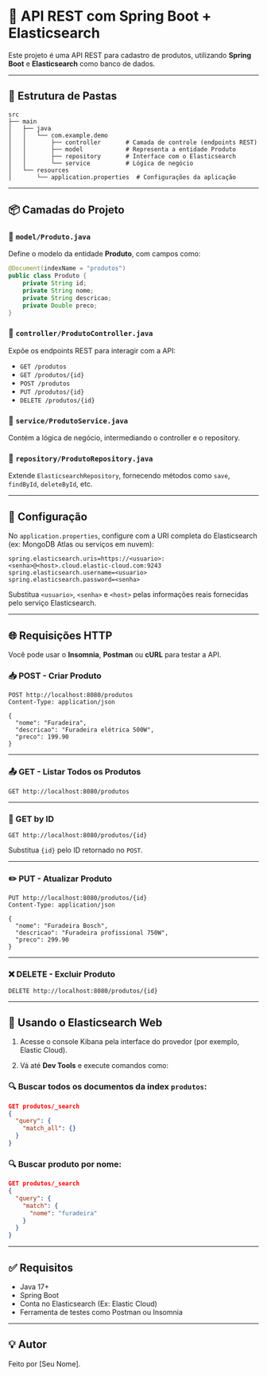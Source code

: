 # 📘 API REST com Spring Boot + Elasticsearch

Este projeto é uma API REST para cadastro de produtos, utilizando **Spring Boot** e **Elasticsearch** como banco de dados.

---

## 📁 Estrutura de Pastas

```
src
├── main
│   ├── java
│   │   └── com.example.demo
│   │       ├── controller       # Camada de controle (endpoints REST)
│   │       ├── model            # Representa a entidade Produto
│   │       ├── repository       # Interface com o Elasticsearch
│   │       └── service          # Lógica de negócio
│   └── resources
│       └── application.properties  # Configurações da aplicação
```

---

## 📦 Camadas do Projeto

### 🔹 `model/Produto.java`
Define o modelo da entidade **Produto**, com campos como:
```java
@Document(indexName = "produtos")
public class Produto {
    private String id;
    private String nome;
    private String descricao;
    private Double preco;
}
```

### 🔹 `controller/ProdutoController.java`
Expõe os endpoints REST para interagir com a API:
- `GET /produtos`
- `GET /produtos/{id}`
- `POST /produtos`
- `PUT /produtos/{id}`
- `DELETE /produtos/{id}`

### 🔹 `service/ProdutoService.java`
Contém a lógica de negócio, intermediando o controller e o repository.

### 🔹 `repository/ProdutoRepository.java`
Extende `ElasticsearchRepository`, fornecendo métodos como `save`, `findById`, `deleteById`, etc.

---

## 🔌 Configuração

No `application.properties`, configure com a URI completa do Elasticsearch (ex: MongoDB Atlas ou serviços em nuvem):

```properties
spring.elasticsearch.uris=https://<usuario>:<senha>@<host>.cloud.elastic-cloud.com:9243
spring.elasticsearch.username=<usuario>
spring.elasticsearch.password=<senha>
```

Substitua `<usuario>`, `<senha>` e `<host>` pelas informações reais fornecidas pelo serviço Elasticsearch.

---

## 🌐 Requisições HTTP

Você pode usar o **Insomnia**, **Postman** ou **cURL** para testar a API.

### 📥 POST - Criar Produto

```
POST http://localhost:8080/produtos
Content-Type: application/json

{
  "nome": "Furadeira",
  "descricao": "Furadeira elétrica 500W",
  "preco": 199.90
}
```

---

### 📤 GET - Listar Todos os Produtos

```
GET http://localhost:8080/produtos
```

---

### 🔎 GET by ID

```
GET http://localhost:8080/produtos/{id}
```

Substitua `{id}` pelo ID retornado no `POST`.

---

### ✏️ PUT - Atualizar Produto

```
PUT http://localhost:8080/produtos/{id}
Content-Type: application/json

{
  "nome": "Furadeira Bosch",
  "descricao": "Furadeira profissional 750W",
  "preco": 299.90
}
```

---

### ❌ DELETE - Excluir Produto

```
DELETE http://localhost:8080/produtos/{id}
```

---

## 🧭 Usando o Elasticsearch Web

1. Acesse o console Kibana pela interface do provedor (por exemplo, Elastic Cloud).

2. Vá até **Dev Tools** e execute comandos como:

### 🔍 Buscar todos os documentos da index `produtos`:

```json
GET produtos/_search
{
  "query": {
    "match_all": {}
  }
}
```

### 🔍 Buscar produto por nome:

```json
GET produtos/_search
{
  "query": {
    "match": {
      "nome": "furadeira"
    }
  }
}
```

---

## ✅ Requisitos

- Java 17+
- Spring Boot
- Conta no Elasticsearch (Ex: Elastic Cloud)
- Ferramenta de testes como Postman ou Insomnia

---

## 💡 Autor

Feito por [Seu Nome].